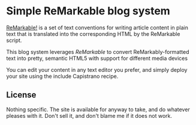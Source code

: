 Simple ReMarkable blog system
=============================
[ReMarkable!](http://camendesign.com/code/remarkable) is a set of text
conventions for writing article content in plain text that is translated
into the corresponding HTML by the ReMarkable script.

This blog system leverages *ReMarkable* to convert ReMarkably-formatted
text into pretty, semantic HTML5 with support for different media devices

You can edit your content in any text editor you prefer, and simply deploy
your site using the include Capistrano recipe.

License
-------
Nothing specific. The site is available for anyway to take, and do whatever
pleases with it. Don't sell it, and don't blame me if it does not work.

